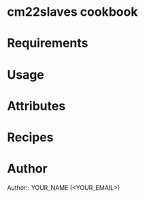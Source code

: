 # cm22slaves cookbook

# Requirements

# Usage

# Attributes

# Recipes

# Author

Author:: YOUR_NAME (<YOUR_EMAIL>)
